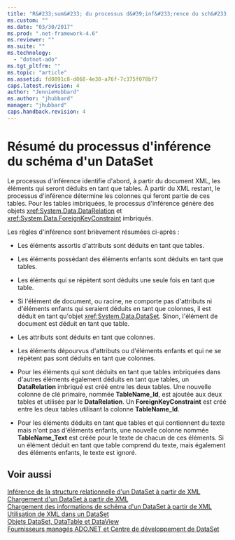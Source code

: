 ```yaml
---
title: "R&#233;sum&#233; du processus d&#39;inf&#233;rence du sch&#233;ma d&#39;un DataSet | Microsoft Docs"
ms.custom: ""
ms.date: "03/30/2017"
ms.prod: ".net-framework-4.6"
ms.reviewer: ""
ms.suite: ""
ms.technology: 
  - "dotnet-ado"
ms.tgt_pltfrm: ""
ms.topic: "article"
ms.assetid: fd0891c8-d068-4e30-a76f-7c375f078bf7
caps.latest.revision: 4
author: "JennieHubbard"
ms.author: "jhubbard"
manager: "jhubbard"
caps.handback.revision: 4
---
```

# R&#233;sum&#233; du processus d&#39;inf&#233;rence du sch&#233;ma d&#39;un DataSet
Le processus d'inférence identifie d'abord, à partir du document XML, les éléments qui seront déduits en tant que tables.  À partir du XML restant, le processus d'inférence détermine les colonnes qui feront partie de ces tables.  Pour les tables imbriquées, le processus d'inférence génère des objets <xref:System.Data.DataRelation> et <xref:System.Data.ForeignKeyConstraint> imbriqués.  
  
 Les règles d'inférence sont brièvement résumées ci\-après :  
  
-   Les éléments assortis d'attributs sont déduits en tant que tables.  
  
-   Les éléments possédant des éléments enfants sont déduits en tant que tables.  
  
-   Les éléments qui se répètent sont déduits une seule fois en tant que table.  
  
-   Si l'élément de document, ou racine, ne comporte pas d'attributs ni d'éléments enfants qui seraient déduits en tant que colonnes, il est déduit en tant qu'objet <xref:System.Data.DataSet>.  Sinon, l'élément de document est déduit en tant que table.  
  
-   Les attributs sont déduits en tant que colonnes.  
  
-   Les éléments dépourvus d'attributs ou d'éléments enfants et qui ne se répètent pas sont déduits en tant que colonnes.  
  
-   Pour les éléments qui sont déduits en tant que tables imbriquées dans d'autres éléments également déduits en tant que tables, un **DataRelation** imbriqué est créé entre les deux tables.  Une nouvelle colonne de clé primaire, nommée **TableName\_Id**, est ajoutée aux deux tables et utilisée par le **DataRelation**.  Un **ForeignKeyConstraint** est créé entre les deux tables utilisant la colonne **TableName\_Id**.  
  
-   Pour les éléments déduits en tant que tables et qui contiennent du texte mais n'ont pas d'éléments enfants, une nouvelle colonne nommée **TableName\_Text** est créée pour le texte de chacun de ces éléments.  Si un élément déduit en tant que table comprend du texte, mais également des éléments enfants, le texte est ignoré.  
  
## Voir aussi  
 [Inférence de la structure relationnelle d'un DataSet à partir de XML](../../../../../docs/framework/data/adonet/dataset-datatable-dataview/inferring-dataset-relational-structure-from-xml.md)   
 [Chargement d'un DataSet à partir de XML](../../../../../docs/framework/data/adonet/dataset-datatable-dataview/loading-a-dataset-from-xml.md)   
 [Chargement des informations de schéma d'un DataSet à partir de XML](../../../../../docs/framework/data/adonet/dataset-datatable-dataview/loading-dataset-schema-information-from-xml.md)   
 [Utilisation de XML dans un DataSet](../../../../../docs/framework/data/adonet/dataset-datatable-dataview/using-xml-in-a-dataset.md)   
 [Objets DataSet, DataTable et DataView](../../../../../docs/framework/data/adonet/dataset-datatable-dataview/index.md)   
 [Fournisseurs managés ADO.NET et Centre de développement de DataSet](http://go.microsoft.com/fwlink/?LinkId=217917)